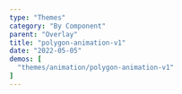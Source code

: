 ```yaml
---
type: "Themes"
category: "By Component"
parent: "Overlay"
title: "polygon-animation-v1"
date: "2022-05-05"
demos: [
  "themes/animation/polygon-animation-v1"
]
---
```


